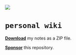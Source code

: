 ![](https://github.com/gongahkia/personal-wiki/actions/workflows/zip-files.yml/badge.svg)
  
# `personal wiki`  
  
[**Download**]() my notes as a ZIP file.  
  
[**Sponsor**](https://github.com/sponsors/gongahkia) this repository.  
